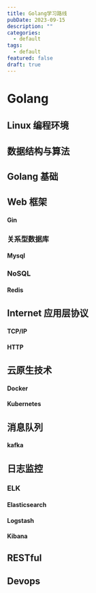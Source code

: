 ```yaml
---
title: Golang学习路线
pubDate: 2023-09-15
description: ""
categories:
  - default
tags:
  - default
featured: false
draft: true
---
```


# Golang

## Linux 编程环境

## 数据结构与算法

## Golang 基础

## Web 框架

#### Gin

### 关系型数据库

#### Mysql

### NoSQL

#### Redis

## Internet 应用层协议

#### TCP/IP

#### HTTP

## 云原生技术

#### Docker

#### Kubernetes

## 消息队列

#### kafka

## 日志监控

### ELK

#### Elasticsearch

#### Logstash

#### Kibana

## RESTful

## Devops
